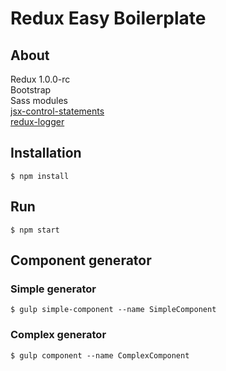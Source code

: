 # Redux Easy Boilerplate

## About
Redux 1.0.0-rc<br />
Bootstrap<br />
Sass modules<br />
[jsx-control-statements](https://github.com/valtech-au/jsx-control-statements)<br />
[redux-logger](https://github.com/fcomb/redux-logger)

## Installation
```
$ npm install
```

## Run
```
$ npm start
```

## Component generator

### Simple generator
```
$ gulp simple-component --name SimpleComponent
```

### Complex generator
```
$ gulp component --name ComplexComponent
```

